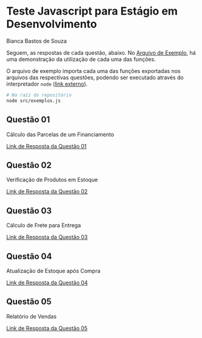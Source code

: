 # Teste Javascript para Estágio em Desenvolvimento

Bianca Bastos de Souza

Seguem, as respostas de cada questão, abaixo. No [Arquivo de Exemplo](./src/exemplos.js), há uma demonstração da utilização de cada uma das funções.

O arquivo de exemplo importa cada uma das funções exportadas nos arquivos das respectivas questões, podendo ser executado através do interpretador `node` ([link externo](https://nodejs.org/pt)).

```bash
# Na raíz do repositório
node src/exemplos.js
```

## Questão 01

Cálculo das Parcelas de um Financiamento

[Link de Resposta da Questão 01](./src/questao01.js)

## Questão 02

Verificação de Produtos em Estoque

[Link de Resposta da Questão 02](./src/questao02.js)

## Questão 03

Cálculo de Frete para Entrega

[Link de Resposta da Questão 03](./src/questao03.js)

## Questão 04

Atualização de Estoque após Compra

[Link de Resposta da Questão 04](./src/questao04.js)

## Questão 05

Relatório de Vendas

[Link de Resposta da Questão 05](./src/questao05.js)